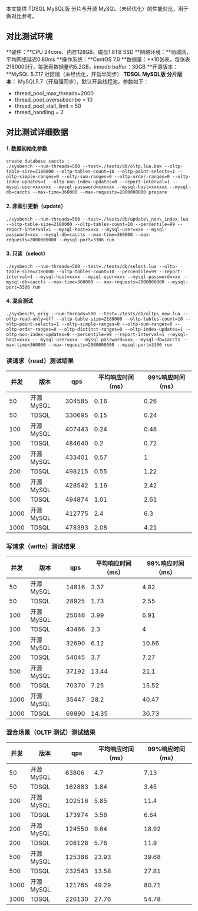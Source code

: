 
本文提供 TDSQL MySQL版 分片与开源 MySQL（未经优化）的性能对比，用于做对比参考。

## 对比测试环境
**硬件：**CPU 24core、内存128GB、磁盘1.8TB SSD
**网络环境：**局域网，平均网络延迟0.80ms
**操作系统：**CentOS 7.0
**数据量：**10张表，每张表2180000行，每张表数据量约5.2GB，innodb buffer：30GB
**开源版本：**MySQL 5.7.17 社区版（未经优化，开启半同步）
**TDSQL MySQL版 分片版本：** MySQL5.7（开启强同步），默认开启线程池，参数如下：
- thread\_pool\_max\_threads=2000
- thread\_pool\_oversubscribe = 10
- thread\_pool\_stall\_limit = 50
- thread\_handling = 2

## 对比测试详细数据
#### 1. 数据初始化参数
```
create database caccts ;
./sysbench --num-threads=500 --test=./tests/db/oltp.lua.bak --oltp-table-size=2180000 --oltp-tables-count=10 --oltp-point-selects=1 --oltp-simple-ranges=0 --oltp-sum-ranges=0 --oltp-order-ranges=0 --oltp-index-updates=1 --oltp-non-index-updates=0 --report-interval=1 --mysql-user=xxxxxx --mysql-password=xxxxxx --mysql-host=xxxxxx --mysql-db=caccts --max-time=360000 --max-requests=2000000000 prepare

```

#### 2. 非索引更新（update）
```
./sysbench --num-threads=500 --test=./tests/db/update\_non\_index.lua --oltp-table-size=2180000 --oltp-tables-count=10 --percentile=99 --report-interval=1 --mysql-host=xxxx --mysql-user=xxx --mysql-password=xxx --mysql-db=caccts --max-time=360000 --max-requests=2000000000 --mysql-port=3306 run

```

#### 3. 只读（select）
```
./sysbench --num-threads=500 --test=./tests/db/select.lua --oltp-table-size=2180000 --oltp-tables-count=10 --percentile=99 --report-interval=1 --mysql-host=xxxx --mysql-user=xxx --mysql-password=xxx --mysql-db=caccts --max-time=360000 -- max-requests=2000000000 --mysql-port=3306 run

```

#### 4. 混合测试
```
./sysbench\_orig --num-threads=500 --test=./tests/db/oltp\_new.lua --oltp-read-only=off --oltp-table-size=2180000 --oltp-tables-count=10 --oltp-point-selects=1 --oltp-simple-ranges=0 --oltp-sum-ranges=0 --oltp-order-ranges=0 --oltp-distinct-ranges=0 --oltp-index-updates=1 --oltp-non-index-updates=0 --percentile=99 --report-interval=1 --mysql-host=xxxx -- mysql-user=xxx --mysql-password=xxx --mysql-db=caccts --max-time=360000 --max-requests=2000000000 --mysql-port=3306 run

```

### 读请求（read）测试结果

| 并发 | 版本 | qps | 平均响应时间（ms） | 99%响应时间（ms） |
| --- | --- | --- | --- | --- |
| 50 | 开源 MySQL | 304585 | 0.16 | 0.26 |
| 50 | TDSQL | 330695 | 0.15 | 0.24 |
| 100 | 开源 MySQL | 407443 | 0.24 | 0.48 |
| 100 | TDSQL | 484640 | 0.2 | 0.72 |
| 200 | 开源 MySQL | 433401 | 0.57 | 1 |
| 200| TDSQL | 498215 | 0.55 | 1.22 |
| 500 | 开源 MySQL | 428542 | 1.16 | 2.42 |
| 500 | TDSQL | 494874 | 1.01 | 2.61 |
| 1000 | 开源 MySQL | 412775 | 2.4 | 6.3 |
| 1000 | TDSQL | 478393 | 2.08 | 4.21 |

### 写请求（write）测试结果

| 并发 | 版本 | qps | 平均响应时间（ms） | 99%响应时间（ms） |
| --- | --- | --- | --- | --- |
| 50 | 开源 MySQL | 14816 | 3.37 | 4.82 |
| 50 | TDSQL | 28925 | 1.73 | 2.55 |
| 100 | 开源 MySQL | 25046 | 3.99 | 6.91 |
| 100 | TDSQL | 43466 | 2.3 | 4 |
| 200 | 开源 MySQL | 32690 | 6.12 | 10.86 |
| 200 | TDSQL | 54045 | 3.7 | 7.27 |
| 500 | 开源 MySQL | 37192 | 13.44 | 21.1 |
| 500 | TDSQL | 70370 | 7.25 | 15.52 |
| 1000 | 开源 MySQL | 35447 | 28.2 | 40.47 |
| 1000 | TDSQL | 69890 | 14.35 | 30.73 |

### 混合场景（OLTP 测试）测试结果

| 并发 | 版本 | qps | 平均响应时间（ms） | 99%响应时间（ms） |
| --- | --- | --- | --- | --- |
| 50 | 开源 MySQL | 63806 | 4.7 | 7.13 |
| 50 | TDSQL | 162883 | 1.84 | 3.45 |
| 100 | 开源 MySQL | 102516 | 5.85 | 11.4 |
| 100 | TDSQL | 173974 | 3.58 | 6.64 |
| 200 | 开源 MySQL | 124550 | 9.64 | 18.92 |
| 200 | TDSQL | 208128 | 5.76 | 11.9 |
| 500 | 开源 MySQL | 125386 | 23.93 | 39.68 |
| 500 | TDSQL | 232543 | 13.58 | 27.81 |
| 1000 | 开源 MySQL | 121765 | 49.29 | 80.71 |
| 1000 | TDSQL | 226130 | 27.76 | 54.78 |

